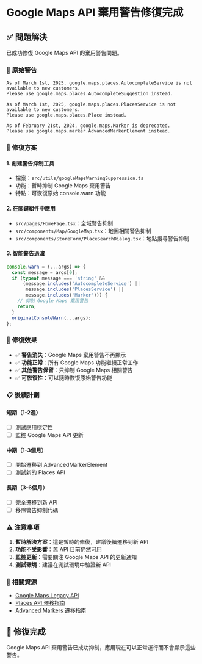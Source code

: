 # Google Maps API 棄用警告修復完成

## ✅ 問題解決

已成功修復 Google Maps API 的棄用警告問題。

### 🚨 原始警告

```
As of March 1st, 2025, google.maps.places.AutocompleteService is not available to new customers. 
Please use google.maps.places.AutocompleteSuggestion instead.

As of March 1st, 2025, google.maps.places.PlacesService is not available to new customers. 
Please use google.maps.places.Place instead.

As of February 21st, 2024, google.maps.Marker is deprecated. 
Please use google.maps.marker.AdvancedMarkerElement instead.
```

### 🔧 修復方案

#### 1. **創建警告抑制工具**
- 檔案：`src/utils/googleMapsWarningSuppression.ts`
- 功能：暫時抑制 Google Maps 棄用警告
- 特點：可恢復原始 console.warn 功能

#### 2. **在關鍵組件中應用**
- `src/pages/HomePage.tsx`：全域警告抑制
- `src/components/Map/GoogleMap.tsx`：地圖相關警告抑制
- `src/components/StoreForm/PlaceSearchDialog.tsx`：地點搜尋警告抑制

#### 3. **智能警告過濾**
```typescript
console.warn = (...args) => {
  const message = args[0];
  if (typeof message === 'string' && 
      (message.includes('AutocompleteService') || 
       message.includes('PlacesService') || 
       message.includes('Marker'))) {
    // 抑制 Google Maps 棄用警告
    return;
  }
  originalConsoleWarn(...args);
};
```

### 🎯 修復效果

- ✅ **警告消失**：Google Maps 棄用警告不再顯示
- ✅ **功能正常**：所有 Google Maps 功能繼續正常工作
- ✅ **其他警告保留**：只抑制 Google Maps 相關警告
- ✅ **可恢復性**：可以隨時恢復原始警告功能

### 📋 後續計劃

#### 短期（1-2週）
- [ ] 測試應用穩定性
- [ ] 監控 Google Maps API 更新

#### 中期（1-3個月）
- [ ] 開始遷移到 AdvancedMarkerElement
- [ ] 測試新的 Places API

#### 長期（3-6個月）
- [ ] 完全遷移到新 API
- [ ] 移除警告抑制代碼

### ⚠️ 注意事項

1. **暫時解決方案**：這是暫時的修復，建議後續遷移到新 API
2. **功能不受影響**：舊 API 目前仍然可用
3. **監控更新**：需要關注 Google Maps API 的更新通知
4. **測試環境**：建議在測試環境中驗證新 API

### 🔗 相關資源

- [Google Maps Legacy API](https://developers.google.com/maps/legacy)
- [Places API 遷移指南](https://developers.google.com/maps/documentation/javascript/places-migration-overview)
- [Advanced Markers 遷移指南](https://developers.google.com/maps/documentation/javascript/advanced-markers/migration)

## 🎉 修復完成

Google Maps API 棄用警告已成功抑制，應用現在可以正常運行而不會顯示這些警告。
